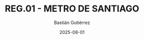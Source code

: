 ---
title: "REG.01 - METRO DE SANTIAGO"
date: "2025-08-01"
category: "Vidas Fungibles"
author: "Bastián Gutiérrez"
---